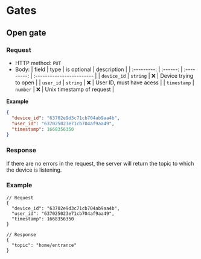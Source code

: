 # Gates

## Open gate

### Request

- HTTP method: `PUT`
- Body:
  | field | type | is optional | description |
  | :---------: | :------: | :---------: | :------------------------ |
  | `device_id` | `string` | ❌ | Device trying to open |
  | `user_id` | `string` | ❌ | User ID, must have acess |
  | `timestamp` | `number` | ❌ | Unix timestamp of request |

**Example**

```json
{
  "device_id": "63702e9d3c71cb704ab9aa4b",
  "user_id": "637025023e71cb704af9aa49",
  "timestamp": 1668356350
}
```

### Response

If there are no errors in the request, the server will return the topic to which the device is listening.

### Example

```jsonc
// Request
{
  "device_id": "63702e9d3c71cb704ab9aa4b",
  "user_id": "637025023e71cb704af9aa49",
  "timestamp": 1668356350
}

// Response
{
  "topic": "home/entrance"
}
```
